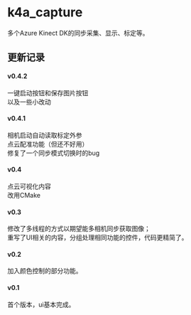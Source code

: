# k4a_capture
多个Azure Kinect DK的同步采集、显示、标定等。

## 更新记录  
#### v0.4.2
一键启动按钮和保存图片按钮  
以及一些小改动
#### v0.4.1
相机启动自动读取标定外参  
点云配准功能（但还不好用）  
修复了一个同步模式切换时的bug
#### v0.4
点云可视化内容  
改用CMake
#### v0.3
修改了多线程的方式以期望能多相机同步获取图像；  
重写了UI相关的内容，分组处理相同功能的控件，代码更精简了。  
#### v0.2 
加入颜色控制的部分功能。  
#### v0.1
首个版本，ui基本完成。  

